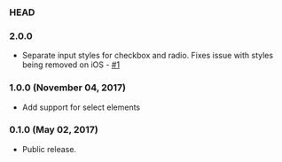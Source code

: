 ### HEAD

### 2.0.0

* Separate input styles for checkbox and radio. Fixes issue with styles being
  removed on iOS - [#1](https://github.com/simonsmith/suitcss-components-form-field/pull/1)

### 1.0.0 (November 04, 2017)

* Add support for select elements

### 0.1.0 (May 02, 2017)

* Public release.
